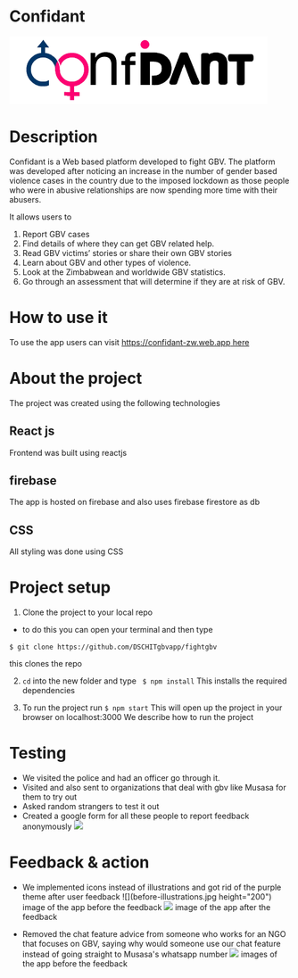 # Confidant

![](/src/asserts/Logo.png)

# Description 

Confidant is a Web based platform developed to fight GBV. The platform was developed after noticing an increase in the number of gender based violence cases in the country due to the imposed lockdown as those people who were in abusive relationships are now spending more time with their abusers.

It allows users to

1. Report GBV cases
2. Find details of where they can get GBV related help.
3. Read GBV victims’ stories or share their own GBV stories
4. Learn about GBV and other types of violence.
5. Look at the Zimbabwean and worldwide GBV statistics.
6. Go through an assessment that will determine if they are at risk of GBV. 

# How to use it
To use the app users can visit [https://confidant-zw.web.app here](https://confidant-zw.web.app/)

# About the project 
The project was created using the following technologies

## React js
Frontend was built using reactjs

## firebase
The app is hosted on firebase and also uses firebase firestore as db

## CSS
All styling was done using CSS

# Project setup 

1. Clone the project to your local repo
- to do this you can open your terminal and then type 
```
$ git clone https://github.com/DSCHITgbvapp/fightgbv
```
this clones the repo

2. ```cd``` into the new folder and type
``` $ npm install```
This installs the required dependencies

3. To run the project run 
 ```$ npm start```
This will open up the project in your browser on localhost:3000
We describe how to run the project

# Testing

- We visited the police and had an officer go through it.
- Visited and also sent to organizations that deal with gbv like Musasa for them to try out
- Asked random strangers to test it out
- Created a google form for all these people to report feedback anonymously
![](feedback-form-screenshotpng.png)

# Feedback & action
- We implemented icons instead of illustrations and got rid of the purple theme after user feedback 
![](before-illustrations.jpg height="200")
image of the app before the feedback
![](after.jpg)
image of the app after the feedback

- Removed the chat feature advice from someone who works for an NGO that focuses on GBV, saying why would someone use our chat feature instead of going straight to Musasa's whatsapp number 
![](before-chat.jpg)
images of the app before the feedback

